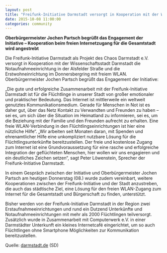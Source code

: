 ```yaml
---
layout: post
title: "Freifunk-Initiative Darmstadt versorgt in Kooperation mit der Wissenschaftsstadt Darmstadt Flüchtlingsunterkünfte mit freiem WLAN"
date: 2015-10-08 11:00:00
categories: community
---
```


**Oberbürgermeister Jochen Partsch begrüßt das Engagement der Initiative – Kooperation beim freien Internetzugang für die Gesamtstadt wird angestrebt**


Die Freifunk-Initiative Darmstadt als Projekt des Chaos Darmstadt e.V. versorgt in Kooperation mit der Wissenschaftsstadt Darmstadt die Notaufnahmeeinrichtung in der Alsfelder Straße und die Erstwohneinrichtung im Donnersbergring mit freiem WLAN.
Oberbürgermeister Jochen Partsch begrüßt das Engagement der Initiative:
<!--*-->
„Die gute und erfolgreiche Zusammenarbeit mit der Freifunk-Initiative Darmstadt ist für die Flüchtlinge in unserer Stadt von großer emotionaler und praktischer Bedeutung. Das Internet ist mittlerweile ein weltweit genutztes Kommunikationsmedium. Gerade für Menschen in Not ist es daher gut, über das Netz Kontakt zu Verwandten und Freunden zu haben – sei es, um sich über die Situation im Heimatland zu informieren, sei es, um die Beziehung mit der Familie und den Freunden aufrecht zu erhalten. Eine freie WLAN-Verbindung in den Flüchtlingseinrichtungen ist hier eine nützliche Hilfe“.
„Wir arbeiten seit Monaten daran, mit Spenden und ehrenamtlicher Hilfe eine unkompliziert nutzbare Lösung für die Flüchtlingsunterkünfte bereitzustellen. Der freie und kostenlose Zugang zum Internet ist eine Grundvoraussetzung für eine rasche und erfolgreiche Integration der geflüchteten Menschen, hier wollen wir uns engagieren und ein deutliches Zeichen setzen“, sagt Peter Löwenstein, Sprecher der Freifunk-Initiative Darmstadt.

In einem Gespräch zwischen der Initiative und Oberbürgermeister Jochen Partsch am heutigen Donnerstag (08.) wurde zudem vereinbart, weitere Kooperationen zwischen der Freifunk-Initiative und der Stadt anzustreben, die auch das städtische Ziel, eine Lösung für den freien WLAN-Zugang zum Internet für die Gesamtstadt und Bürgerschaft zu finden, unterstützt.

Bisher werden von der Freifunk-Initiative Darmstadt in der Region zwei Erstaufnahmeeinrichtungen und rund ein Dutzend Unterkünfte und Notaufnahmeeinrichtungen mit mehr als 2000 Flüchtlingen teilversorgt. Zusätzlich wurde in Zusammenarbeit mit Computerwerk e.V. in einer Darmstädter Unterkunft ein kleines Internetcafé eingerichtet, um so auch Flüchtlingen ohne Smartphone Möglichkeiten zur Kommunikation bereitzustellen.

Quelle: [darmstadt.de](http://www.darmstadt.de/nachrichten/darmstadt-aktuell/news/freifunk-initiative-darmstadt-versorgt-in-kooperation-mit-der-wissenschaftsstadt-darmstadt-fluechtlingsunterkuenfte-mit-freiem-wlan/index.htm) (SD)
